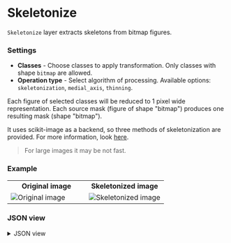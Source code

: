 # Skeletonize

`Skeletonize` layer extracts skeletons from bitmap figures.

### Settings

- **Classes** - Choose classes to apply transformation. Only classes with shape `bitmap` are allowed.
- **Operation type** - Select algorithm of processing. Available options: `skeletonization`, `medial_axis`, `thinning`.

Each figure of selected classes will be reduced to 1 pixel wide representation. Each source mask (figure of shape "bitmap") produces one resulting mask (shape "bitmap").

It uses scikit-image as a backend, so three methods of skeletonization are provided. For more information, look [here](https://scikit-image.org/docs/dev/auto_examples/edges/plot_skeleton.html).

> For large images it may be not fast.

### Example

<table>
<tr>
<td style="text-align:center; width:50%"><strong>Original image</strong></td>
<td style="text-align:center; width:50%"><strong>Skeletonized image</strong></td>
</tr>
<tr>
<td> <img src="https://github.com/supervisely-ecosystem/ml-nodes/assets/79905215/5215ff13-d53d-4911-a156-8efe4d2b63a1" alt="Original image" /> </td>
<td> <img src="https://github.com/supervisely-ecosystem/ml-nodes/assets/79905215/57fbff6c-a434-4c7f-83cd-b961e8f37c48" alt="Skeletonized image" /> </td>
</tr>
</table>

### JSON view

<details>
  <summary>JSON view</summary>
<pre>
{
  "action": "skeletonize",
  "src": ["$data_12"],
  "dst": "$skeletonize_15",
  "settings": {
    "classes": ["Cat", "Squirrel"],
    "method": "skeletonization"
  }
}
</pre>
</details>
